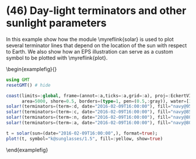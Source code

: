# (46) Day-light terminators and other sunlight parameters

In this example show how the module \myreflink{solar} is used to plot several terminator lines
that depend on the location of the sun with respect to Earth. We also show how an EPS illustration
can serve as a custom symbol to be plotted with \myreflink{plot}.

\begin{examplefig}{}
```julia
using GMT
resetGMT() # hide

coast(limits=:global, frame=(annot=:a,ticks=:a,grid=:a), proj=:EckertVI,
      area=5000, shore=0.5, borders=(type=1, pen=(0.5,:gray)), water=[175 210 255])
solar!(terminators=(term=:d, date="2016-02-09T16:00:00"), fill="navy@95")
solar!(terminators=(term=:c, date="2016-02-09T16:00:00"), fill="navy@85")
solar!(terminators=(term=:n, date="2016-02-09T16:00:00"), fill="navy@80")
solar!(terminators=(term=:a, date="2016-02-09T16:00:00"), fill="navy@80")

t = solar(sun=(date="2016-02-09T16:00:00",), format=true);
plot!(t, symbol="k@sunglasses/1.5", fill=:yellow, show=true)
```
\end{examplefig}
